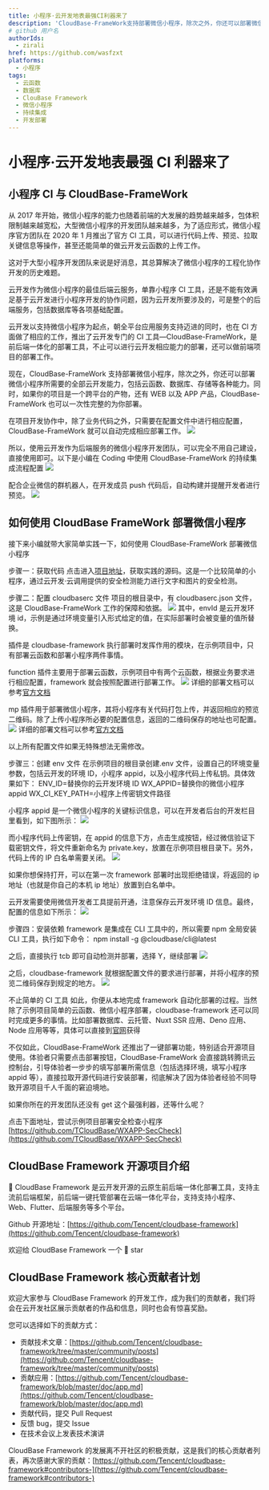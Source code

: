 ```yaml
---
title: 小程序·云开发地表最强CI利器来了
description: 'CloudBase-FrameWork支持部署微信小程序，除次之外，你还可以部署微信小程序所需要的全部云开发能力，包括云函数、数据库、存储等各种能力。'
# github 用户名
authorIds:
  - zirali
href: https://github.com/wasfzxt
platforms:
  - 小程序
tags:
  - 云函数
  - 数据库
  - ClouBase Framework
  - 微信小程序
  - 持续集成
  - 开发部署
---
```


# 小程序·云开发地表最强 CI 利器来了

## 小程序 CI 与 CloudBase-FrameWork

从 2017 年开始，微信小程序的能力也随着前端的大发展的趋势越来越多，包体积限制越来越宽松，大型微信小程序的开发团队越来越多，为了适应形式，微信小程序官方团队在 2020 年 1 月推出了官方 CI 工具，可以进行代码上传、预览、拉取关键信息等操作，甚至还能简单的做云开发云函数的上传工作。

这对于大型小程序开发团队来说是好消息，其总算解决了微信小程序的工程化协作开发的历史难题。

云开发作为微信小程序的最佳后端云服务，单靠小程序 CI 工具，还是不能有效满足基于云开发进行小程序开发的协作问题，因为云开发所要涉及的，可是整个的后端服务，包括数据库等各项基础配置。

云开发以支持微信小程序为起点，朝全平台应用服务支持迈进的同时，也在 CI 方面做了相应的工作，推出了云开发专门的 CI 工具—CloudBase-FrameWork，是前后端一体化的部署工具，不止可以进行云开发相应能力的部署，还可以做前端项目的部署工作。

现在，CloudBase-FrameWork 支持部署微信小程序，除次之外，你还可以部署微信小程序所需要的全部云开发能力，包括云函数、数据库、存储等各种能力。同时，如果你的项目是一个跨平台的产物，还有 WEB 以及 APP 产品，CloudBase-FrameWork 也可以一次性完整的为你部署。

在项目开发协作中，除了业务代码之外，只需要在配置文件中进行相应配置，CloudBase-FrameWork 就可以自动完成相应部署工作。
![](res/1.png)

所以，使用云开发作为后端服务的微信小程序开发团队，可以完全不用自己建设，直接使用即可。以下是小编在 Coding 中使用 CloudBase-FrameWork 的持续集成流程配置
![](res/2.png)

配合企业微信的群机器人，在开发成员 push 代码后，自动构建并提醒开发者进行预览。
![](res/3.png)

## 如何使用 CloudBase FrameWork 部署微信小程序

接下来小编就带大家简单实践一下，如何使用 CloudBase-FrameWork 部署微信小程序

步骤一：获取代码
点击进入[项目地址](https://github.com/TCloudBase/WXAPP-SecCheck)，获取实践的源码。这是一个比较简单的小程序，通过云开发·云调用提供的安全检测能力进行文字和图片的安全检测。

步骤二：配置 cloudbaserc 文件
项目的根目录中，有 cloudbaserc.json 文件，这是 CloudBase-FrameWork 工作的保障和依据。
![](res/4.png)
其中，envId 是云开发环境 id，示例是通过环境变量引入形式给定的值，在实际部署时会被变量的值所替换。

插件是 cloudbase-framework 执行部署时发挥作用的模块，在示例项目中，只有部署云函数和部署小程序两件事情。

function 插件主要用于部署云函数，示例项目中有两个云函数，根据业务要求进行相应配置，framework 就会按照配置进行部署工作。
![](res/5.png)
详细的部署文档可以参考[官方文档](https://github.com/Tencent/cloudbase-framework/tree/master/packages/framework-plugin-function)

mp 插件用于部署微信小程序，其将小程序有关代码打包上传，并返回相应的预览二维码。除了上传小程序所必要的配置信息，返回的二维码保存的地址也可配置。
![](res/6.png)
详细的部署文档可以参考[官方文档](https://github.com/Tencent/cloudbase-framework/tree/master/packages/framework-plugin-mp)

以上所有配置文件如果无特殊想法无需修改。

步骤三：创建 env 文件
在示例项目的根目录创建.env 文件，设置自己的环境变量参数，包括云开发的环境 ID，小程序 appid，以及小程序代码上传私钥。具体效果如下：
ENV_ID=替换你的云开发环境 ID
WX_APPID=替换你的微信小程序 appid
WX_CI_KEY_PATH=小程序上传密钥文件路径

小程序 appid 是一个微信小程序的关键标识信息，可以在开发者后台的开发栏目里看到，如下图所示：
![](res/7.png)

而小程序代码上传密钥，在 appid 的信息下方，点击生成按钮，经过微信验证下载密钥文件，将文件重新命名为 private.key，放置在示例项目根目录下。另外，代码上传的 IP 白名单需要关闭。
![](res/8.png)

如果你想保持打开，可以在第一次 framework 部署时出现拒绝错误，将返回的 ip 地址（也就是你自己的本机 ip 地址）放置到白名单中。

云开发需要使用微信开发者工具提前开通，注意保存云开发环境 ID 信息。最终，配置的信息如下所示：
![](res/9.png)

步骤四：安装依赖
framework 是集成在 CLI 工具中的，所以需要 npm 全局安装 CLI 工具，执行如下命令：
npm install -g @cloudbase/cli@latest

之后，直接执行 tcb 即可自动检测并部署，选择 Y，继续部署
![](res/10.png)

之后，cloudbase-framework 就根据配置文件的要求进行部署，并将小程序的预览二维码保存到规定的地方。
![](res/11.png)

不止简单的 CI 工具
如此，你便从本地完成 framework 自动化部署的过程。当然除了示例项目简单的云函数、微信小程序部署，cloudbase-framework 还可以同时完成更多的事情。比如部署数据库、云托管、Nuxt SSR 应用、Deno 应用、Node 应用等等，具体可以直接到[官网](https://github.com/Tencent/cloudbase-framework)获得

不仅如此，CloudBase-FrameWork 还推出了一键部署功能，特别适合开源项目使用。体验者只需要点击部署按钮，CloudBase-FrameWork 会直接跳转腾讯云控制台，引导体验者一步步的填写部署所需信息（包括选择环境，填写小程序 appid 等），直接拉取开源代码进行安装部署，彻底解决了因为体验者经验不同导致开源项目千人千面的窘迫境地。

如果你所在的开发团队还没有 get 这个最强利器，还等什么呢？

点击下面地址，尝试示例项目部署安全检查小程序
[https://github.com/TCloudBase/WXAPP-SecCheck](https://github.com/TCloudBase/WXAPP-SecCheck)

## CloudBase Framework 开源项目介绍

🚀 CloudBase Framework 是云开发开源的云原生前后端一体化部署工具，支持主流前后端框架，前后端一键托管部署在云端一体化平台，支持支持小程序、Web、Flutter、后端服务等多个平台。

Github 开源地址：[https://github.com/Tencent/cloudbase-framework](https://github.com/Tencent/cloudbase-framework)

欢迎给 CloudBase Framework 一个 🌟 star

## CloudBase Framework 核心贡献者计划

欢迎大家参与 CloudBase Framework 的开发工作，成为我们的贡献者，我们将会在云开发社区展示贡献者的作品和信息，同时也会有惊喜奖励。

您可以选择如下的贡献方式：

- 贡献技术文章：[https://github.com/Tencent/cloudbase-framework/tree/master/community/posts](https://github.com/Tencent/cloudbase-framework/tree/master/community/posts)
- 贡献应用：[https://github.com/Tencent/cloudbase-framework/blob/master/doc/app.md](https://github.com/Tencent/cloudbase-framework/blob/master/doc/app.md)
- 贡献代码，提交 Pull Request
- 反馈 bug，提交 Issue
- 在技术会议上发表技术演讲

CloudBase Framework 的发展离不开社区的积极贡献，这是我们的核心贡献者列表，再次感谢大家的贡献：[https://github.com/Tencent/cloudbase-framework#contributors-](https://github.com/Tencent/cloudbase-framework#contributors-)
